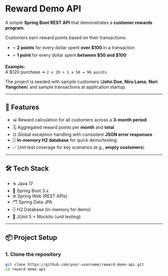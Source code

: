 # Reward Demo API

A simple **Spring Boot REST API** that demonstrates a **customer rewards program**.

Customers earn reward points based on their transactions:

- ⭐ **2 points** for every dollar spent **over $100** in a transaction  
- ⭐ **1 point** for every dollar spent **between $50 and $100**

**Example:**  
A $120 purchase → `2 x 20 + 1 x 50 = 90 points`

The project is seeded with sample customers (**John Doe**, **Niru Lama**, **Nori Yangchen**) and sample transactions at application startup.

---

## 🚀 Features
- 📊 Reward calculation for all customers across a **3-month period**  
- 🗓️ Aggregated reward points per **month** and **total**  
- ⚖️ Global exception handling with consistent **JSON error responses**  
- 🗄️ **In-memory H2 database** for quick demo/testing  
- ✅ Unit test coverage for key scenarios (e.g., **empty customers**)  

---

## 🛠️ Tech Stack
- ☕ Java 17  
- 🚀 Spring Boot 3.x  
- 🌐 Spring Web (REST APIs)  
- 🗂️ Spring Data JPA  
- 🗄️ H2 Database (in-memory for demo)  
- 🧪 JUnit 5 + Mockito (unit testing)  

---

## 📦 Project Setup

### 1. Clone the repository
```bash
git clone https://github.com/your-username/reward-demo-api.git
cd reward-demo-api

